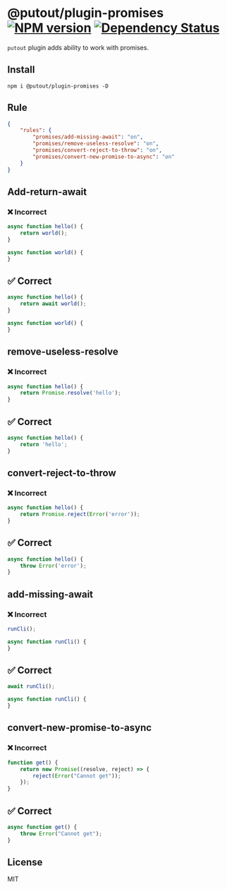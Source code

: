 # @putout/plugin-promises [![NPM version][NPMIMGURL]][NPMURL] [![Dependency Status][DependencyStatusIMGURL]][DependencyStatusURL]

[NPMIMGURL]: https://img.shields.io/npm/v/@putout/plugin-promises.svg?style=flat&longCache=true
[NPMURL]: https://npmjs.org/package/@putout/plugin-promises"npm"
[DependencyStatusURL]: https://david-dm.org/coderaiser/putout?path=packages/plugin-promises
[DependencyStatusIMGURL]: https://david-dm.org/coderaiser/putout.svg?path=packages/plugin-promises

`putout` plugin adds ability to work with promises.

## Install

```
npm i @putout/plugin-promises -D
```

## Rule

```json
{
    "rules": {
        "promises/add-missing-await": "on",
        "promises/remove-useless-resolve": "on",
        "promises/convert-reject-to-throw": "on",
        "promises/convert-new-promise-to-async": "on"
    }
}
```

## Add-return-await

### ❌ Incorrect

```js
async function hello() {
    return world();
}

async function world() {
}
```

## ✅ Correct

```js
async function hello() {
    return await world();
}

async function world() {
}
```

## remove-useless-resolve

### ❌ Incorrect

```js
async function hello() {
    return Promise.resolve('hello');
}
```

## ✅ Correct

```js
async function hello() {
    return 'hello';
}
```

## convert-reject-to-throw

### ❌ Incorrect

```js
async function hello() {
    return Promise.reject(Error('error'));
}
```

## ✅ Correct

```js
async function hello() {
    throw Error('error');
}
```

## add-missing-await

### ❌ Incorrect

```js
runCli();

async function runCli() {
}
```

## ✅ Correct

```js
await runCli();

async function runCli() {
}
```

## convert-new-promise-to-async

### ❌ Incorrect

```js
function get() {
    return new Promise((resolve, reject) => {
        reject(Error("Cannot get"));
    });
}
```

## ✅ Correct

```js
async function get() {
    throw Error("Cannot get");
}
```

## License

MIT

